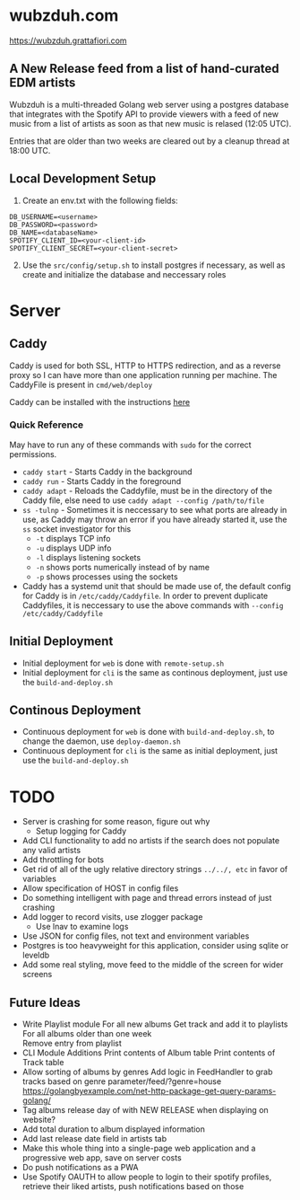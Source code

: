 # wubzduh.com

https://wubzduh.grattafiori.com

## A New Release feed from a list of hand-curated EDM artists
Wubzduh is a multi-threaded Golang web server using a postgres database that integrates with the Spotify API to provide viewers with a feed of new music from a list of artists as soon as that new music is relased (12:05 UTC).

Entries that are older than two weeks are cleared out by a cleanup thread at 18:00 UTC.

## Local Development Setup
1. Create an env.txt with the following fields:
```
DB_USERNAME=<username>
DB_PASSWORD=<password>
DB_NAME=<databaseName>
SPOTIFY_CLIENT_ID=<your-client-id>
SPOTIFY_CLIENT_SECRET=<your-client-secret>
```
2. Use the `src/config/setup.sh` to install postgres if necessary, as well as create and initialize the database and neccessary roles

# Server

## Caddy
Caddy is used for both SSL, HTTP to HTTPS redirection, and as a reverse proxy so I can have more than one application running per machine. The CaddyFile is present in `cmd/web/deploy`

Caddy can be installed with the instructions [here](https://caddyserver.com/docs/install)

### Quick Reference
May have to run any of these commands with `sudo` for the correct permissions.
- `caddy start` - Starts Caddy in the background
- `caddy run` - Starts Caddy in the foreground
- `caddy adapt` - Reloads the Caddyfile, must be in the directory of the Caddy file, else need to use `caddy adapt --config /path/to/file`
- `ss -tulnp` - Sometimes it is neccessary to see what ports are already in use, as Caddy may throw an error if you have already started it, use the `ss` socket investigator for this
    - `-t` displays TCP info
    - `-u` displays UDP info
    - `-l` displays listening sockets
    - `-n` shows ports numerically instead of by name
    - `-p` shows processes using the sockets
- Caddy has a systemd unit that should be made use of, the default config for Caddy is in `/etc/caddy/Caddyfile`. In order to prevent duplicate Caddyfiles, it is neccessary to use the above commands with `--config /etc/caddy/Caddyfile`

## Initial Deployment
- Initial deployment for `web` is done with `remote-setup.sh`
- Initial deployment for `cli` is the same as continous deployment, just use the `build-and-deploy.sh`

## Continous Deployment
- Continuous deployment for `web` is done with `build-and-deploy.sh`, to change the daemon, use `deploy-daemon.sh`
- Continuous deployment for `cli` is the same as initial deployment, just use the `build-and-deploy.sh`


# TODO
- Server is crashing for some reason, figure out why
    - Setup logging for Caddy
- Add CLI functionality to add no artists if the search does not populate any valid artists
- Add throttling for bots
- Get rid of all of the ugly relative directory strings `../../, etc` in favor of variables
- Allow specification of HOST in config files
- Do something intelligent with page and thread errors instead of just crashing
- Add logger to record visits, use zlogger package
    - Use lnav to examine logs
- Use JSON for config files, not text and environment variables
- Postgres is too heavyweight for this application, consider using sqlite or leveldb
- Add some real styling, move feed to the middle of the screen for wider screens

## Future Ideas
- Write Playlist module
    For all new albums
        Get track and add it to playlists
    For all albums older than one week  
        Remove entry from playlist
- CLI Module Additions
    Print contents of Album table
    Print contents of Track table
- Allow sorting of albums by genres
    Add logic in FeedHandler to grab tracks based on genre parameter/feed/?genre=house
    https://golangbyexample.com/net-http-package-get-query-params-golang/
- Tag albums release day of with NEW RELEASE when displaying on website?
- Add total duration to album displayed information
- Add last release date field in artists tab
- Make this whole thing into a single-page web application and a progressive web app, save on server costs
- Do push notifications as a PWA
- Use Spotify OAUTH to allow people to login to their spotify profiles, retrieve their liked artists, push notifications based on those

